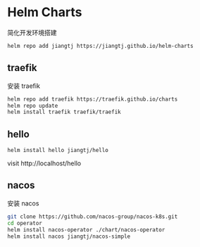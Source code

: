 # Helm Charts

简化开发环境搭建

```bash
helm repo add jiangtj https://jiangtj.github.io/helm-charts
```

## traefik

安装 traefik

```bash
helm repo add traefik https://traefik.github.io/charts
helm repo update
helm install traefik traefik/traefik
```

## hello

```
helm install hello jiangtj/hello
```

visit http://localhost/hello

## nacos

安装 nacos

```bash
git clone https://github.com/nacos-group/nacos-k8s.git
cd operator
helm install nacos-operator ./chart/nacos-operator 
helm install nacos jiangtj/nacos-simple
```